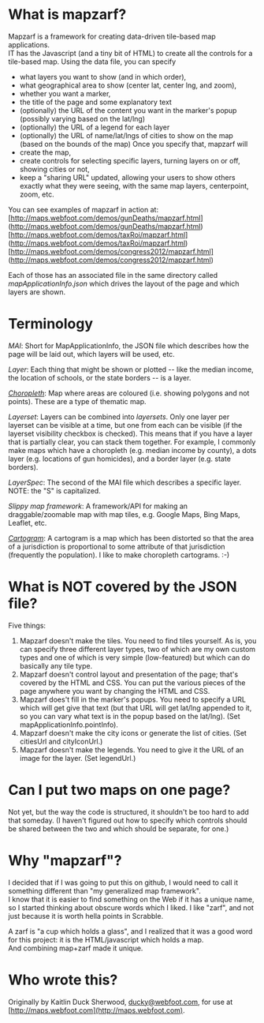 # What is mapzarf?

Mapzarf is a framework for creating data-driven tile-based map applications.  
IT has the Javascript (and a tiny bit of HTML) to create all the controls
for a tile-based map.  Using the data file, you can specify 
* what layers you want to show (and in which order),
* what geographical area to show (center lat, center lng, and zoom), 
* whether you want a marker,
* the title of the page and some explanatory text
* (optionally) the URL of the content you want in the marker's popup (possibly
  varying based on the lat/lng)
* (optionally) the URL of a legend for each layer
* (optionally) the URL of name/lat/lngs of cities to show on the map (based
  on the bounds of the map)
Once you specify that, mapzarf will
* create the map,
* create controls for selecting specific layers, turning layers on or off,
  showing cities or not, 
* keep a "sharing URL" updated, allowing your users to show others 
  exactly what they were seeing, with the same map layers, centerpoint,
  zoom, etc.

You can see examples of mapzarf in action at:
[http://maps.webfoot.com/demos/gunDeaths/mapzarf.html]
(http://maps.webfoot.com/demos/gunDeaths/mapzarf.html)
[http://maps.webfoot.com/demos/taxRoi/mapzarf.html]
(http://maps.webfoot.com/demos/taxRoi/mapzarf.html)
[http://maps.webfoot.com/demos/congress2012/mapzarf.html]
(http://maps.webfoot.com/demos/congress2012/mapzarf.html)

Each of those has an associated file in the same directory called
  _mapApplicationInfo.json_
which drives the layout of the page and which layers are shown.

# Terminology

*MAI*: Short for MapApplicationInfo, the JSON file which describes how the
page will be laid out, which layers will be used, etc.

*Layer*: Each thing that might be shown or plotted -- like the 
median income, the location of schools, or the state borders -- is a layer.

[*Choropleth*](http://en.wikipedia.org/wiki/Choropleth_map): Map where areas are coloured (i.e. showing polygons and not 
points).  These are a type of thematic map.

*Layerset*: Layers can be combined into _layersets_.  Only one layer per
layerset can be visible at a time, but one from each can be visible (if
the layerset visibility checkbox is checked).  This means that if you have
a layer that is partially clear, you can stack them together.  For example,
I commonly make maps which have a choropleth (e.g. median income by county),
a dots layer (e.g. locations of gun homicides), and a border layer (e.g.
state borders).

*LayerSpec*: The second of the MAI file which describes a specific layer.
           NOTE: the "S" is capitalized.

*Slippy map framework*: A framework/API for making an draggable/zoomable
map with map tiles, e.g. Google Maps, Bing Maps, Leaflet, etc.

[*Cartogram*](http://en.wikipedia.org/wiki/Cartogram): A cartogram is a 
map which has been distorted so that the area of a jurisdiction is 
proportional to some attribute of that jurisdiction (frequently the population).
I like to make choropleth cartograms.  :-)

# What is NOT covered by the JSON file?

Five things:

1. Mapzarf doesn't make the tiles.  You need to find tiles yourself.  As is, you can specify three different layer types, two of which are my own custom types and one of which is very simple (low-featured) but which can do basically any tile type.
1. Mapzarf doesn't control layout and presentation of the page; that's covered by the HTML and CSS.  You can put the various pieces of the page anywhere you want by changing the HTML and CSS.
1. Mapzarf does't fill in the marker's popups.  You need to specify a URL which will get give that text (but that URL will get lat/lng appended to it, so you can vary what text is in the popup based on the lat/lng).  (Set mapApplicationInfo.pointInfo).
1. Mapzarf doesn't make the city icons or generate the list of cities.  (Set citiesUrl and cityIconUrl.)
1. Mapzarf doesn't make the legends.  You need to give it the URL of an image for the layer.  (Set legendUrl.)



# Can I put two maps on one page?
Not yet, but the way the code is structured, it shouldn't be too hard
to add that someday.  (I haven't figured out how to specify which 
controls should be shared between the two and which should be separate,
for one.)


# Why "mapzarf"?

I decided that if I was going to put this on github, I would need to 
call it something different than "my generalized map framework".  
I know that it is easier to find something on the Web if it has a unique
name, so I started thinking about obscure words which I liked.  I like 
"zarf", and not just because it is worth hella points in Scrabble.

A zarf is "a cup which holds a glass", and I realized that it was a good
word for this project: it is the HTML/javascript which holds a map.  
And combining map+zarf made it unique.

# Who wrote this?
Originally by Kaitlin Duck Sherwood, ducky@webfoot.com, for use at
[http://maps.webfoot.com](http://maps.webfoot.com).
